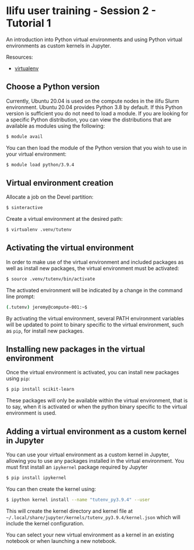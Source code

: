 # Ilifu user training - Session 2 - Tutorial 1

An introduction into Python virtual environments and using Python virtual environments as custom kernels in Jupyter.

Resources:
- [virtualenv](https://virtualenv.pypa.io/en/latest/)


## Choose a Python version

Currently, Ubuntu 20.04 is used on the compute nodes in the ilifu Slurm environment. Ubuntu 20.04 provides Python 3.8 by default. If this Python version is sufficient you do not need to load a module. If you are looking for a specific Python distribution, you can view the distributions that are available as modules using the following:

```bash
$ module avail
```

You can then load the module of the Python version that you wish to use in your virtual environment:

```bash
$ module load python/3.9.4
```

## Virtual environment creation

Allocate a job on the Devel partition:

```bash
$ sinteractive
```

Create a virtual environment at the desired path:

```bash
$ virtualenv .venv/tutenv
```

## Activating the virtual environment

In order to make use of the virtual environment and included packages as well as install new packages, the virtual environment must be activated:

```bash
$ source .venv/tutenv/bin/activate
```

The activated environment will be indicated by a change in the command line prompt:

```bash
(.tutenv) jeremy@compute-001:~$
```

By activating the virtual environment, several PATH environment variables will be updated to point to binary specific to the virtual environment, such as `pip`, for install new packages.

## Installing new packages in the virtual environment

Once the virtual environment is activated, you can install new packages using `pip`:

```bash
$ pip install scikit-learn
```

These packages will only be available within the virtual environment, that is to say, when it is activated or when the python binary specific to the virtual environment is used.

## Adding a virtual environment as a custom kernel in Jupyter

You can use your virtual environment as a custom kernel in Jupyter, allowing you to use any packages installed in the virtual environment. You must first install an `ipykernel` package required by Jupyter

```bash
$ pip install ipykernel
```

You can then create the kernel using:

```bash
$ ipython kernel install --name "tutenv_py3.9.4" --user
```

This will create the kernel directory and kernel file at `~/.local/share/jupyter/kernels/tutenv_py3.9.4/kernel.json` which will include the kernel configuration.

You can select your new virtual environment as a kernel in an existing notebook or when launching a new notebook.

